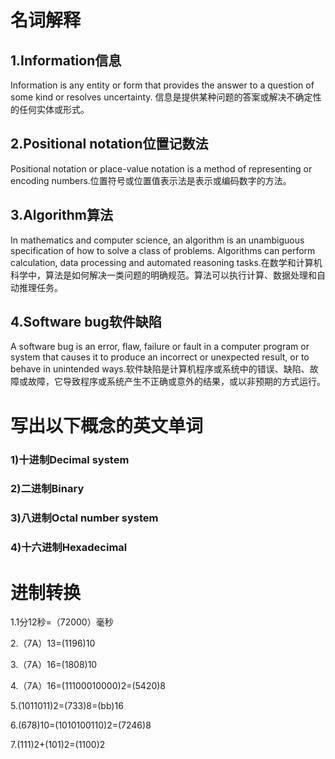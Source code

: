 # 名词解释

## 1.Information信息

Information is any entity or form that provides the answer to a question of some kind or resolves uncertainty.
信息是提供某种问题的答案或解决不确定性的任何实体或形式。

## 2.Positional notation位置记数法

Positional notation or place-value notation is a method of representing or encoding numbers.位置符号或位置值表示法是表示或编码数字的方法。

## 3.Algorithm算法

In mathematics and computer science, an algorithm is an unambiguous specification of how to solve a class of problems. Algorithms can perform calculation, data processing and automated reasoning tasks.在数学和计算机科学中，算法是如何解决一类问题的明确规范。算法可以执行计算、数据处理和自动推理任务。

## 4.Software bug软件缺陷

A software bug is an error, flaw, failure or fault in a computer program or system that causes it to produce an incorrect or unexpected result, or to behave in unintended ways.软件缺陷是计算机程序或系统中的错误、缺陷、故障或故障，它导致程序或系统产生不正确或意外的结果，或以非预期的方式运行。

# 写出以下概念的英文单词

### 1)十进制Decimal system
### 2)二进制Binary
### 3)八进制Octal number system
### 4)十六进制Hexadecimal

# 进制转换

1.1分12秒=（72000）毫秒

2.（7A）13=(1196)10

3.（7A）16=(1808)10

4.（7A）16=(11100010000)2=(5420)8

5.(1011011)2=(733)8=(bb)16

6.(678)10=(1010100110)2=(7246)8

7.(111)2+(101)2=(1100)2